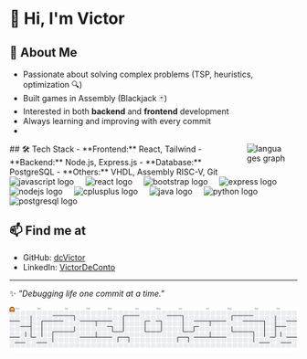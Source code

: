 # 👋 Hi, I'm Victor  

## 🌱 About Me
- Passionate about solving complex problems (TSP, heuristics, optimization 🔍)  
- Built games in Assembly (Blackjack 🃏)  
- Interested in both **backend** and **frontend** development  
- Always learning and improving with every commit
- 
<div align="left" style="display: flex; gap: 20px;">
  <div>
## 🛠️ Tech Stack
- **Frontend:** React, Tailwind  
- **Backend:** Node.js, Express.js  
- **Database:** PostgreSQL  
- **Others:** VHDL, Assembly RISC-V, Git
  </div>
  <div align="left">
  <img src="https://github-readme-stats.vercel.app/api/top-langs?username=dcVictor&locale=en&hide_title=false&layout=compact&card_width=320&langs_count=5&theme=dark&hide_border=false&order=2" height="150" alt="languages graph"  />
</div>

###
</div>
<div align="left">
  <img src="https://cdn.jsdelivr.net/gh/devicons/devicon/icons/javascript/javascript-original.svg" height="40" alt="javascript logo"  />
  <img width="12" />
  <img src="https://cdn.jsdelivr.net/gh/devicons/devicon/icons/react/react-original.svg" height="40" alt="react logo"  />
  <img width="12" />
  <img src="https://cdn.jsdelivr.net/gh/devicons/devicon/icons/bootstrap/bootstrap-original.svg" height="40" alt="bootstrap logo"  />
  <img width="12" />
  <img src="https://cdn.jsdelivr.net/gh/devicons/devicon/icons/express/express-original.svg" height="40" alt="express logo"  />
  <img width="12" />
  <img src="https://cdn.jsdelivr.net/gh/devicons/devicon/icons/nodejs/nodejs-original.svg" height="40" alt="nodejs logo"  />
  <img width="12" />
  <img src="https://cdn.jsdelivr.net/gh/devicons/devicon/icons/cplusplus/cplusplus-original.svg" height="40" alt="cplusplus logo"  />
  <img width="12" />
  <img src="https://cdn.jsdelivr.net/gh/devicons/devicon/icons/java/java-original.svg" height="40" alt="java logo"  />
  <img width="12" />
  <img src="https://cdn.simpleicons.org/python/3776AB" height="40" alt="python logo"  />
  <img width="12" />
  <img src="https://cdn.jsdelivr.net/gh/devicons/devicon/icons/postgresql/postgresql-original.svg" height="40" alt="postgresql logo"  />
</div>

###


###

## 📫 Find me at
- GitHub: [dcVictor](https://github.com/dcVictor)  
- LinkedIn: [VictorDeConto](https://linkedin.com/in/victor-neymar-de-conto-740832243)

---
✨ *"Debugging life one commit at a time."*  

<picture>
  <source media="(prefers-color-scheme: dark)" srcset="https://raw.githubusercontent.com/dcVictor/dcVictor/output/pacman-contribution-graph-dark.svg">
  <source media="(prefers-color-scheme: light)" srcset="https://raw.githubusercontent.com/dcVictor/dcVictor/output/pacman-contribution-graph.svg">
  <img alt="pacman contribution graph" src="https://raw.githubusercontent.com/dcVictor/dcVictor/output/pacman-contribution-graph.svg">
</picture>
